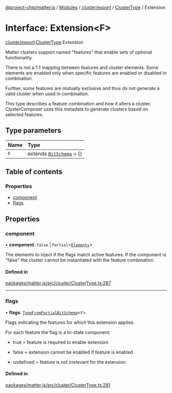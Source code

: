 [@project-chip/matter.js](../README.md) / [Modules](../modules.md) / [cluster/export](../modules/cluster_export.md) / [ClusterType](../modules/cluster_export.ClusterType.md) / Extension

# Interface: Extension\<F\>

[cluster/export](../modules/cluster_export.md).[ClusterType](../modules/cluster_export.ClusterType.md).Extension

Matter clusters support named "features" that enable sets of optional functionality.

There is not a 1:1 mapping between features and cluster elements.  Some elements are enabled only when specific
features are enabled or disabled in combination.

Further, some features are mutually exclusive and thus do not generate a valid cluster when used in combination.

This type describes a feature combination and how it alters a cluster. ClusterComposer uses this metadata to
generate clusters based on selected features.

## Type parameters

| Name | Type |
| :------ | :------ |
| `F` | extends [`BitSchema`](../modules/schema_export.md#bitschema) = {} |

## Table of contents

### Properties

- [component](cluster_export.ClusterType.Extension.md#component)
- [flags](cluster_export.ClusterType.Extension.md#flags)

## Properties

### component

• **component**: ``false`` \| `Partial`\<[`Elements`](cluster_export.ClusterType.Elements.md)\>

The elements to inject if the flags match active features.  If the component is "false" the cluster cannot be
instantiated with the feature combination.

#### Defined in

[packages/matter.js/src/cluster/ClusterType.ts:287](https://github.com/project-chip/matter.js/blob/3adaded6/packages/matter.js/src/cluster/ClusterType.ts#L287)

___

### flags

• **flags**: [`TypeFromPartialBitSchema`](../modules/schema_export.md#typefrompartialbitschema)\<`F`\>

Flags indicating the features for which this extension applies.

For each feature the flag is a tri-state component:

  - true = feature is required to enable extension

  - false = extension cannot be enabled if feature is enabled

  - undefined = feature is not irrelevant for the extension

#### Defined in

[packages/matter.js/src/cluster/ClusterType.ts:281](https://github.com/project-chip/matter.js/blob/3adaded6/packages/matter.js/src/cluster/ClusterType.ts#L281)
